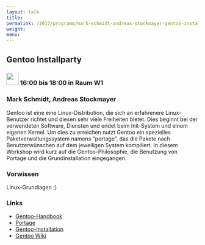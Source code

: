```yaml
---
layout: talk
title:
permalink: /2017/programm/mark-schmidt-andreas-stockmayer-gentoo-installparty/
weight:
menu:
---
```

## Gentoo Installparty

### <img height = "32" src="../../../images/workshop.svg"> 16:00 bis 18:00 in Raum W1

### Mark Schmidt, Andreas Stockmayer

Gentoo ist eine eine Linux-Distribution, die sich an erfahrenere Linux-Benutzer richtet und diesen sehr viele Freiheiten bietet. Dies beginnt bei der verwendeten Software, Diensten und endet beim Init-System und einem eigenen Kernel. Um dies zu erreichen nutzt Gentoo ein spezielles Paketverwaltungssystem namens “portage”, das die Pakete nach Benutzerwünschen auf dem jeweiligen System kompiliert. In diesem Workshop wird kurz auf die Gentoo-Philosophie, die Benutzung von Portage und die Grundinstallation eingegangen.

### Vorwissen

Linux-Grundlagen ;)

### Links

- <a href="https://wiki.gentoo.org/wiki/Handbook:AMD64" target="_blank">Gentoo-Handbook</a>
- <a href="https://wiki.gentoo.org/wiki/Handbook:AMD64/Working/Portage" target="_blank">Portage</a>
- <a href="https://wiki.gentoo.org/wiki/Handbook:AMD64/Installation/About" target="_blank">Gentoo-Installation</a>
- <a href="https://wiki.gentoo.org/wiki/Main_Page" target="_blank">Gentoo Wiki</a>
